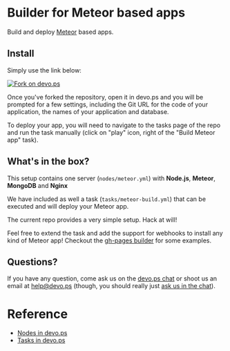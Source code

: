# Builder for Meteor based apps

Build and deploy [Meteor](http://docs.meteor.com/) based apps.

## Install

Simply use the link below:

[![Fork on devo.ps](https://app.devo.ps/assets/images/fork.png)](https://app.devo.ps/#/fork?git_url=https://github.com/devops-community/meteor.git)

Once you've forked the repository, open it in devo.ps and you will be prompted for a few settings, including the Git URL for the code of your application, the names of your application and database.

To deploy your app, you will need to navigate to the tasks page of the repo and run the task manually (click on "play" icon, right of the "Build Meteor app" task).

## What's in the box?

This setup contains one server (`nodes/meteor.yml`) with **Node.js**, **Meteor**, **MongoDB** and **Nginx**

We have included as well a task (`tasks/meteor-build.yml`) that can be executed and will deploy your Meteor app.

The current repo provides a very simple setup. Hack at will!

Feel free to extend the task and add the support for webhooks to install any kind of Meteor app! Checkout the [gh-pages builder](https://github.com/devops-community/gh-pages) for some examples.

## Questions?

If you have any question, come ask us on the [devo.ps chat](https://www.hipchat.com/gyHEHtsXZ) or shoot us an email at [help@devo.ps](mailto:help@devo.ps) (though, you should really just [ask us in the chat](https://www.hipchat.com/gyHEHtsXZ)).

# Reference

- [Nodes in devo.ps](http://docs.devo.ps/manual/nodes)
- [Tasks in devo.ps](http://docs.devo.ps/manual/tasks)
